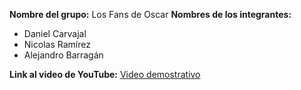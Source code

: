 **Nombre del grupo:** Los Fans de Oscar
**Nombres de los integrantes:**
 - Daniel Carvajal
 - Nicolas Ramírez
 - Alejandro Barragán

**Link al video de YouTube:** [Video demostrativo]([www.google.com](https://youtu.be/jwkkdg8AU4Q))
